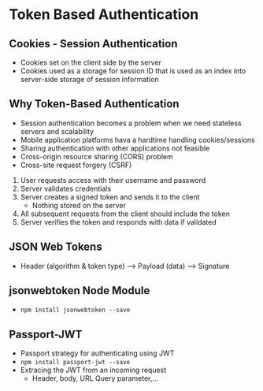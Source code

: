 # Token Based Authentication
## Cookies - Session Authentication
- Cookies set on the client side by the server
- Cookies used as a storage for session ID that is used as an index into server-side storage of session information

## Why Token-Based Authentication
- Session authentication becomes a problem when we need stateless servers and scalability
- Mobile application platforms hava a hardtime handling cookies/sessions
- Sharing authentication with other applications not feasible
- Cross-origin resource sharing (CORS) problem
- Cross-site request forgery (CSRF)

1. User requests access with their username and password
2. Server validates credentials
3. Server creates a signed token and sends it to the client
    - Nothing stored on the server
4. All subsequent requests from the client should include the token
5. Server verifies the token and responds with data if validated

## JSON Web Tokens
- Header (algorithm & token type) --> Payload (data) --> Signature

## jsonwebtoken Node Module
- `npm install jsonwebtoken --save`

## Passport-JWT
- Passport strategy for authenticating using JWT
- `npm install passport-jwt --save`
- Extracing the JWT from an incoming request
    - Header, body, URL Query parameter,...